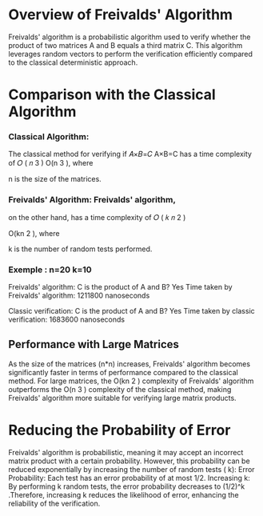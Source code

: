 # Overview of Freivalds' Algorithm
Freivalds' algorithm is a probabilistic algorithm used to verify whether the product of two matrices 
A and 
B equals a third matrix 
C. This algorithm leverages random vectors to perform the verification efficiently compared to the classical deterministic approach.

# Comparison with the Classical Algorithm
### Classical Algorithm: 

The classical method for verifying if 𝐴×𝐵=𝐶
A×B=C has a time complexity of 
𝑂
(
𝑛
3
)
O(n 
3
 ), where 

n is the size of the matrices.
### Freivalds' Algorithm: Freivalds' algorithm, 
on the other hand, has a time complexity of 
𝑂
(
𝑘
𝑛
2
)


O(kn 
2
 ), where 

k is the number of random tests performed.

### Exemple : n=20 k=10 
Freivalds' algorithm: C is the product of A and B? Yes
Time taken by Freivalds' algorithm: 1211800 nanoseconds

Classic verification: C is the product of A and B? Yes
Time taken by classic verification: 1683600 nanoseconds

## Performance with Large Matrices
As the size of the matrices (n*n) increases, Freivalds' algorithm becomes significantly faster in terms of performance compared to the classical method. For large matrices, the 
O(kn 
2
) complexity of Freivalds' algorithm outperforms the 
O(n 
3
 ) complexity of the classical method, making Freivalds' algorithm more suitable for verifying large matrix products.

# Reducing the Probability of Error
Freivalds' algorithm is probabilistic, meaning it may accept an incorrect matrix product with a certain probability. However, this probability can be reduced exponentially by increasing the number of random tests (
k):
Error Probability: Each test has an error probability of at most 
1/2.
Increasing 
k: By performing 
k random tests, the error probability decreases to 
(1/2)^k .Therefore, increasing k reduces the likelihood of error, enhancing the reliability of the verification.
